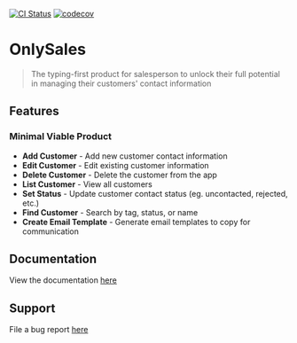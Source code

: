 [![CI Status](https://github.com/AY2526S1-CS2103T-T08-2/tp/workflows/Java%20CI/badge.svg)](https://github.com/AY2526S1-CS2103T-T08-2/tp/workflows/Java%20CI/badge.svg)
[![codecov](https://codecov.io/gh/AY2526S1-CS2103T-T08-2/tp/graph/badge.svg?token=9LRCCBVF2H)](https://codecov.io/gh/AY2526S1-CS2103T-T08-2/tp)

# OnlySales

> The typing-first product for salesperson to unlock their full potential in managing their customers' contact information

## Features

### Minimal Viable Product

* **Add Customer** - Add new customer contact information
* **Edit Customer** - Edit existing customer information
* **Delete Customer** - Delete the customer from the app
* **List Customer** - View all customers
* **Set Status** - Update customer contact status (eg. uncontacted, rejected, etc.)
* **Find Customer** - Search by tag, status, or name
* **Create Email Template** - Generate email templates to copy for communication

## Documentation

View the documentation [here](https://nus-cs2103-ay2526s1.github.io/tp/)

## Support

File a bug report [here](https://github.com/AY2526S1-CS2103T-T08-2/tp/issues/new?template=bug_report.md)
